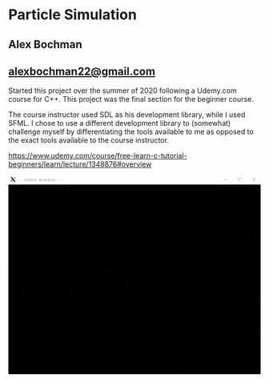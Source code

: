 # Particle Simulation
## Alex Bochman
## alexbochman22@gmail.com


Started this project over the summer of 2020 following a Udemy.com course for C++. This project was the final section
for the beginner course.

The course instructor used SDL as his development library, while I used SFML. I chose to use a different development library to
(somewhat) challenge myself by differentiating the tools available to me as opposed to the exact tools available to the course instructor.

https://www.udemy.com/course/free-learn-c-tutorial-beginners/learn/lecture/1348876#overview

![particle gif](/particles.gif)

